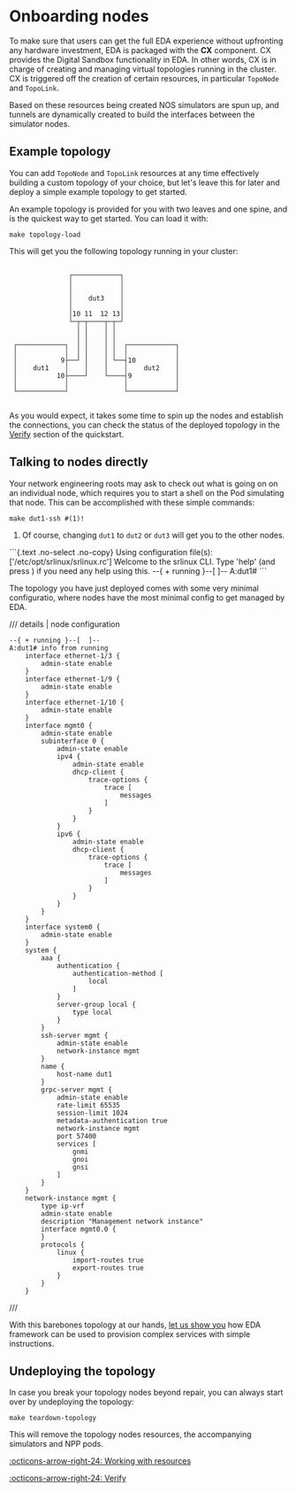 # Onboarding nodes

To make sure that users can get the full EDA experience without upfronting any hardware investment, EDA is packaged with the **CX** component. CX provides the Digital Sandbox functionality in EDA. In other words, CX is in charge of creating and managing virtual topologies running in the cluster.  
CX is triggered off the creation of certain resources, in particular `TopoNode` and `TopoLink`.

Based on these resources being created NOS simulators are spun up, and tunnels are dynamically created to build the interfaces between the simulator nodes.

## Example topology

You can add `TopoNode` and `TopoLink` resources at any time effectively building a custom topology of your choice, but let's leave this for later and deploy a simple example topology to get started.

An example topology is provided for you with two leaves and one spine, and is the quickest way to get started. You can load it with:

```{.shell .no-select}
make topology-load
```

This will get you the following topology running in your cluster:

```{.text .no-select}
                                            
               ┌────────────┐               
               │            │               
               │            │               
               │    dut3    │               
               │            │               
               │10 11  12 13│               
               └─┬─┬────┬─┬─┘               
                 │ │    │ │                 
                 │ │    │ │                 
 ┌────────────┐  │ │    │ │  ┌────────────┐ 
 │            │  │ │    │ │  │            │ 
 │           9├──┘ │    │ └──┤10          │ 
 │    dut1    │    │    │    │    dut2    │ 
 │          10├────┘    └────┤9           │ 
 │            │              │            │ 
 └────────────┘              └────────────┘ 
                                            
```

As you would expect, it takes some time to spin up the nodes and establish the connections, you can check the status of the deployed topology in the [Verify](verification.md#verifying-node-connectivity) section of the quickstart.

## Talking to nodes directly

Your network engineering roots may ask to check out what is going on on an individual node, which requires you to start a shell on the Pod simulating that node. This can be accomplished with these simple commands:

```{.shell .no-select}
make dut1-ssh #(1)!
```

1. Of course, changing `dut1` to `dut2` or `dut3` will get you to the other nodes.

<div class="embed-result highlight">
```{.text .no-select .no-copy}
Using configuration file(s): ['/etc/opt/srlinux/srlinux.rc']
Welcome to the srlinux CLI.
Type 'help' (and press <ENTER>) if you need any help using this.
--{ + running }--[  ]--
A:dut1#
```
</div>

The topology you have just deployed comes with some very minimal configuratio, where nodes have the most minimal config to get managed by EDA.

/// details | node configuration

```
--{ + running }--[  ]--
A:dut1# info from running
    interface ethernet-1/3 {
        admin-state enable
    }
    interface ethernet-1/9 {
        admin-state enable
    }
    interface ethernet-1/10 {
        admin-state enable
    }
    interface mgmt0 {
        admin-state enable
        subinterface 0 {
            admin-state enable
            ipv4 {
                admin-state enable
                dhcp-client {
                    trace-options {
                        trace [
                            messages
                        ]
                    }
                }
            }
            ipv6 {
                admin-state enable
                dhcp-client {
                    trace-options {
                        trace [
                            messages
                        ]
                    }
                }
            }
        }
    }
    interface system0 {
        admin-state enable
    }
    system {
        aaa {
            authentication {
                authentication-method [
                    local
                ]
            }
            server-group local {
                type local
            }
        }
        ssh-server mgmt {
            admin-state enable
            network-instance mgmt
        }
        name {
            host-name dut1
        }
        grpc-server mgmt {
            admin-state enable
            rate-limit 65535
            session-limit 1024
            metadata-authentication true
            network-instance mgmt
            port 57400
            services [
                gnmi
                gnoi
                gnsi
            ]
        }
    }
    network-instance mgmt {
        type ip-vrf
        admin-state enable
        description "Management network instance"
        interface mgmt0.0 {
        }
        protocols {
            linux {
                import-routes true
                export-routes true
            }
        }
    }
```

///

With this barebones topology at our hands, [let us show you](creating-a-resource.md) how EDA framework can be used to provision complex services with simple instructions.

## Undeploying the topology

In case you break your topology nodes beyond repair, you can always start over by undeploying the topology:

```{.shell .no-select}
make teardown-topology
```

This will remove the topology nodes resources, the accompanying simulators and NPP pods.

[:octicons-arrow-right-24: Working with resources](creating-a-resource.md)

[:octicons-arrow-right-24: Verify](verification.md)
